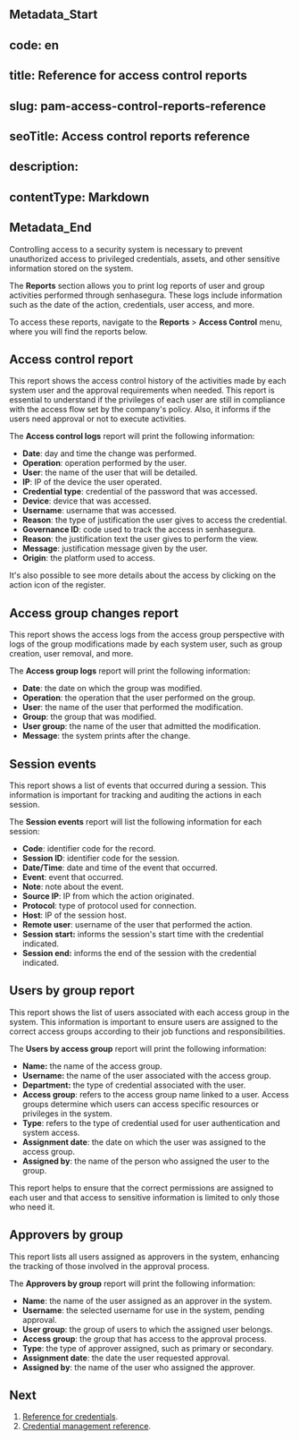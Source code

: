 ## Metadata_Start 
## code: en
## title: Reference for access control reports 
## slug: pam-access-control-reports-reference 
## seoTitle: Access control reports reference 
## description:  
## contentType: Markdown 
## Metadata_End
Controlling access to a security system is necessary to prevent unauthorized access to privileged credentials, assets, and other sensitive information stored on the system.

The **Reports** section allows you to print log reports of user and group activities performed through senhasegura. These logs include information such as the date of the action, credentials, user access, and more.

To access these reports, navigate to the **Reports** > **Access Control** menu, where you will find the reports below.

## Access control report

This report shows the access control history of the activities made by each system user and the approval requirements when needed. This report is essential to understand if the privileges of each user are still in compliance with the access flow set by the company's policy. Also, it informs if the users need approval or not to execute activities.

The **Access control logs** report will print the following information:

- **Date**: day and time the change was performed.
- **Operation**: operation performed by the user.
- **User**: the name of the user that will be detailed.
- **IP**: IP of the device the user operated.
- **Credential type**: credential of the password that was accessed.
- **Device**: device that was accessed.
- **Username**: username that was accessed.
- **Reason**: the type of justification the user gives to access the credential.
- **Governance ID**: code used to track the access in senhasegura.
- **Reason**: the justification text the user gives to perform the view.
- **Message**: justification message given by the user.
- **Origin**: the platform used to access.

It's also possible to see more details about the access by clicking on the action icon of the register.

## Access group changes report

This report shows the access logs from the access group perspective with logs of the group modifications made by each system user, such as group creation, user removal, and more.

The **Access group logs** report will print the following information:

- **Date**: the date on which the group was modified.
- **Operation**: the operation that the user performed on the group.
- **User**: the name of the user that performed the modification.
- **Group**: the group that was modified.
- **User group**: the name of the user that admitted the modification.
- **Message**: the system prints after the change.

## Session events

This report shows a list of events that occurred during a session. This information is important for tracking and auditing the actions in each session.

The **Session events** report will list the following information for each session:

- **Code**: identifier code for the record.
- **Session ID**: identifier code for the session.
- **Date/Time**: date and time of the event that occurred.
- **Event**: event that occurred.
- **Note**: note about the event.
- **Source IP**: IP from which the action originated.
- **Protocol**: type of protocol used for connection.
- **Host**: IP of the session host.
- **Remote user**: username of the user that performed the action.
- **Session start:** informs the session's start time with the credential indicated.
- **Session end:** informs the end of the session with the credential indicated.

## Users by group report

This report shows the list of users associated with each access group in the system. This information is important to ensure users are assigned to the correct access groups according to their job functions and responsibilities.

The **Users by access group** report will print the following information:

- **Name:** the name of the access group.
- **Username:** the name of the user associated with the access group.
- **Department:** the type of credential associated with the user.
- **Access group**: refers to the access group name linked to a user. Access groups determine which users can access specific resources or privileges in the system.
- **Type**: refers to the type of credential used for user authentication and system access.
- **Assignment date**: the date on which the user was assigned to the access group.
- **Assigned by**: the name of the person who assigned the user to the group.

This report helps to ensure that the correct permissions are assigned to each user and that access to sensitive information is limited to only those who need it.

## Approvers by group

This report lists all users assigned as approvers in the system, enhancing the tracking of those involved in the approval process.

The **Approvers by group** report will print the following information:

- **Name**: the name of the user assigned as an approver in the system.
- **Username**: the selected username for use in the system, pending approval.
- **User group**: the group of users to which the assigned user belongs.
- **Access group**: the group that has access to the approval process.
- **Type**: the type of approver assigned, such as primary or secondary.
- **Assignment date**: the date the user requested approval.
- **Assigned by**: the name of the user who assigned the approver.

## Next
1. [Reference for credentials](/v3-32/docs/pam-reference-for-credentials).
2. [Credential management reference](/v3-32/docs/pam-credential-management-reference).